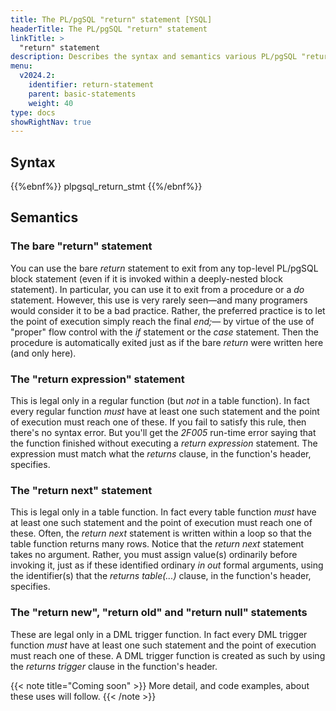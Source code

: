 ```yaml
---
title: The PL/pgSQL "return" statement [YSQL]
headerTitle: The PL/pgSQL "return" statement
linkTitle: >
  "return" statement
description: Describes the syntax and semantics various PL/pgSQL "return" statement variants[YSQL].
menu:
  v2024.2:
    identifier: return-statement
    parent: basic-statements
    weight: 40
type: docs
showRightNav: true
---
```


## Syntax

{{%ebnf%}}
  plpgsql_return_stmt
{{%/ebnf%}}

## Semantics

### The bare "return" statement

You can use the bare _return_ statement to exit from any top-level PL/pgSQL block statement (even if it is invoked within a deeply-nested block statement). In particular, you can use it to exit from a procedure or a _do_ statement. However, this use is very rarely seen—and many programers would consider it to be a bad practice. Rather, the preferred practice is to let the point of execution simply reach the final _end;_— by virtue of the use of "proper" flow control with the _if_ statement or the _case_ statement. Then the procedure is automatically exited just as if the bare _return_ were written here (and only here).

### The "return expression" statement

This is legal only in a regular function (but _not_ in a table function). In fact every regular function _must_ have at least one such statement and the point of execution must reach one of these. If you fail to satisfy this rule, then there's no syntax error. But you'll get the _2F005_ run-time error saying that the function finished without executing a _return expression_ statement. The expression must match what the _returns_ clause, in the function's header, specifies.

### The "return next" statement

This is legal only in a table function. In fact every table function _must_ have at least one such statement and the point of execution must reach one of these. Often, the _return next_ statement is written within a loop so that the table function returns many rows. Notice that the _return next_ statement takes no argument. Rather, you must assign value(s) ordinarily before invoking it, just as if these identified ordinary _in out_ formal arguments, using the identifier(s) that the _returns table(...)_ clause, in the function's header, specifies.

### The "return new", "return old" and "return null" statements

These are legal only in a DML trigger function. In fact every DML trigger function _must_ have at least one such statement and the point of execution must reach one of these. A DML trigger function is created as such by using the _returns trigger_ clause in the function's header.

<!--- _to_do_ --->
{{< note title="Coming soon" >}}
More detail, and code examples, about these uses will follow.
{{< /note >}}
